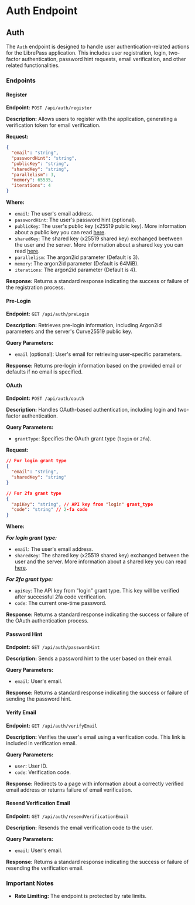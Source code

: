 # Auth Endpoint

## Auth

The `Auth` endpoint is designed to handle user authentication-related actions for the LibrePass application. This includes user registration, login, two-factor authentication, password hint requests, email verification, and other related functionalities.

### Endpoints

#### Register

**Endpoint:** `POST /api/auth/register`

**Description:** Allows users to register with the application, generating a verification token for email verification.

**Request:**

```json
{
  "email": "string",
  "passwordHint": "string",
  "publicKey": "string",
  "sharedKey": "string",
  "parallelism": 3,
  "memory": 65535,
  "iterations": 4
}
```

**Where:**

- `email`: The user's email address.
- `passwordHint`: The user's password hint (optional).
- `publicKey`: The user's public key (x25519 public key). More information about a public key you can read [here](../crypto/cryptography.md#public-key).
- `sharedKey`: The shared key (x25519 shared key) exchanged beetween the user and the server. More information about a shared key you can read [here](../crypto/cryptography.md#user-authentication).
- `parallelism`: The argon2id parameter (Default is 3).
- `memory`: The argon2id parameter (Default is 64MiB).
- `iterations`: The argon2id parameter (Default is 4).

**Response:** Returns a standard response indicating the success or failure of the registration process.

#### Pre-Login

**Endpoint:** `GET /api/auth/preLogin`

**Description:** Retrieves pre-login information, including Argon2id parameters and the server's Curve25519 public key.

**Query Parameters:**

- `email` (optional): User's email for retrieving user-specific parameters.

**Response:** Returns pre-login information based on the provided email or defaults if no email is specified.

#### OAuth

**Endpoint:** `POST /api/auth/oauth`

**Description:** Handles OAuth-based authentication, including login and two-factor authentication.

**Query Parameters:**

- `grantType`: Specifies the OAuth grant type (`login` or `2fa`).
  
**Request:**

```json
// For login grant type
{
  "email": "string",
  "sharedKey": "string"
}

// For 2fa grant type
{
  "apiKey": "string", // API key from "login" grant_type
  "code": "string" // 2-fa code
}
```

**Where:**

***For login grant type:***

- `email`: The user's email address.
- `sharedKey`: The shared key (x25519 shared key) exchanged between the user and the server. More information about a shared key you can read [here](../crypto/cryptography.md#user-authentication).

***For 2fa grant type:***
- `apiKey`: The API key from "login" grant type. This key will be verified after successful 2fa code verification.
- `code`: The current one-time password.

**Response:** Returns a standard response indicating the success or failure of the OAuth authentication process.

#### Password Hint

**Endpoint:** `GET /api/auth/passwordHint`

**Description:** Sends a password hint to the user based on their email.

**Query Parameters:**

- `email`: User's email.

**Response:** Returns a standard response indicating the success or failure of sending the password hint.

#### Verify Email

**Endpoint:** `GET /api/auth/verifyEmail`

**Description:** Verifies the user's email using a verification code. This link is included in verification email.

**Query Parameters:**

- `user`: User ID.
- `code`: Verification code.

**Response:** Redirects to a page with information about a correctly verified email address or returns failure of email verification.

#### Resend Verification Email

**Endpoint:** `GET /api/auth/resendVerificationEmail`

**Description:** Resends the email verification code to the user.

**Query Parameters:**

- `email`: User's email.

**Response:** Returns a standard response indicating the success or failure of resending the verification email.

### Important Notes

- **Rate Limiting:** The endpoint is protected by rate limits.
